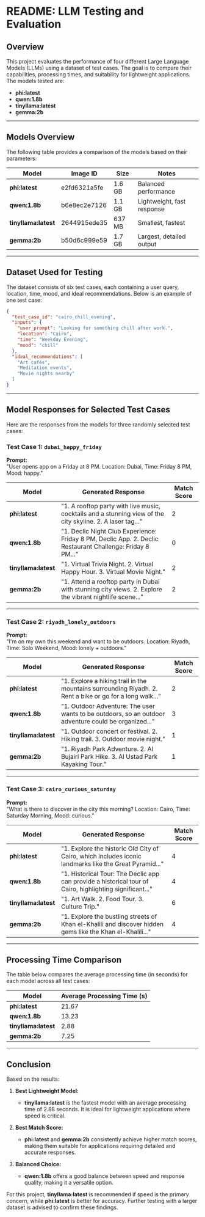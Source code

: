 # README: LLM Testing and Evaluation

## Overview  

This project evaluates the performance of four different Large Language Models (LLMs) using a dataset of test cases. The goal is to compare their capabilities, processing times, and suitability for lightweight applications. The models tested are:

- **phi:latest**  
- **qwen:1.8b**  
- **tinyllama:latest**  
- **gemma:2b**

---

## Models Overview

The following table provides a comparison of the models based on their parameters:

| **Model**         | **Image ID**      | **Size**  | **Notes**                  |
|--------------------|-------------------|-----------|----------------------------------------------|
| **phi:latest**     | e2fd6321a5fe     | 1.6 GB    | Balanced performance       |
| **qwen:1.8b**      | b6e8ec2e7126     | 1.1 GB    | Lightweight, fast response |
| **tinyllama:latest** | 2644915ede35   | 637 MB    | Smallest, fastest          |
| **gemma:2b**       | b50d6c999e59     | 1.7 GB    | Largest, detailed output   |

---

## Dataset Used for Testing

The dataset consists of six test cases, each containing a user query, location, time, mood, and ideal recommendations. Below is an example of one test case:

```json
{
  "test_case_id": "cairo_chill_evening",
  "inputs": {
    "user_prompt": "Looking for something chill after work.",
    "location": "Cairo",
    "time": "Weekday Evening",
    "mood": "chill"
  },
  "ideal_recommendations": [
    "Art cafés",
    "Meditation events",
    "Movie nights nearby"
  ]
}
```

---

## Model Responses for Selected Test Cases

Here are the responses from the models for three randomly selected test cases:

### Test Case 1: `dubai_happy_friday`

**Prompt:**  
"User opens app on a Friday at 8 PM. Location: Dubai, Time: Friday 8 PM, Mood: happy."

| **Model**         | **Generated Response**                                                                                     | **Match Score** |
|--------------------|-----------------------------------------------------------------------------------------------------------|-----------------|
| **phi:latest**     | "1. A rooftop party with live music, cocktails and a stunning view of the city skyline. 2. A laser tag..." | 2               |
| **qwen:1.8b**      | "1. Declic Night Club Experience: Friday 8 PM, Declic App. 2. Declic Restaurant Challenge: Friday 8 PM..." | 0               |
| **tinyllama:latest** | "1. Virtual Trivia Night. 2. Virtual Happy Hour. 3. Virtual Movie Night."                                | 2               |
| **gemma:2b**       | "1. Attend a rooftop party in Dubai with stunning city views. 2. Explore the vibrant nightlife scene..."   | 2               |

---

### Test Case 2: `riyadh_lonely_outdoors`

**Prompt:**  
"I'm on my own this weekend and want to be outdoors. Location: Riyadh, Time: Solo Weekend, Mood: lonely + outdoors."

| **Model**         | **Generated Response**                                                                                     | **Match Score** |
|--------------------|-----------------------------------------------------------------------------------------------------------|-----------------|
| **phi:latest**     | "1. Explore a hiking trail in the mountains surrounding Riyadh. 2. Rent a bike or go for a long walk..."   | 2               |
| **qwen:1.8b**      | "1. Outdoor Adventure: The user wants to be outdoors, so an outdoor adventure could be organized..."       | 3               |
| **tinyllama:latest** | "1. Outdoor concert or festival. 2. Hiking trail. 3. Outdoor movie night."                               | 1               |
| **gemma:2b**       | "1. Riyadh Park Adventure. 2. Al Bujairi Park Hike. 3. Al Ustad Park Kayaking Tour."                       | 1               |

---

### Test Case 3: `cairo_curious_saturday`

**Prompt:**  
"What is there to discover in the city this morning? Location: Cairo, Time: Saturday Morning, Mood: curious."

| **Model**         | **Generated Response**                                                                                     | **Match Score** |
|--------------------|-----------------------------------------------------------------------------------------------------------|-----------------|
| **phi:latest**     | "1. Explore the historic Old City of Cairo, which includes iconic landmarks like the Great Pyramid..."     | 4               |
| **qwen:1.8b**      | "1. Historical Tour: The Declic app can provide a historical tour of Cairo, highlighting significant..."   | 4               |
| **tinyllama:latest** | "1. Art Walk. 2. Food Tour. 3. Culture Trip."                                                            | 6               |
| **gemma:2b**       | "1. Explore the bustling streets of Khan el-Khalili and discover hidden gems like the Khan el-Khalili..." | 4               |

---

## Processing Time Comparison

The table below compares the average processing time (in seconds) for each model across all test cases:

| **Model**         | **Average Processing Time (s)** |
|--------------------|---------------------------------|
| **phi:latest**     | 21.67                          |
| **qwen:1.8b**      | 13.23                          |
| **tinyllama:latest** | 2.88                          |
| **gemma:2b**       | 7.25                           |

---

## Conclusion

Based on the results:

1. **Best Lightweight Model:**  
   - **tinyllama:latest** is the fastest model with an average processing time of 2.88 seconds. It is ideal for lightweight applications where speed is critical.

2. **Best Match Score:**  
   - **phi:latest** and **gemma:2b** consistently achieve higher match scores, making them suitable for applications requiring detailed and accurate responses.

3. **Balanced Choice:**  
   - **qwen:1.8b** offers a good balance between speed and response quality, making it a versatile option.

For this project, **tinyllama:latest** is recommended if speed is the primary concern, while **phi:latest** is better for accuracy. Further testing with a larger dataset is advised to confirm these findings.
